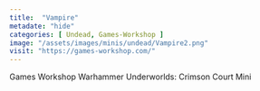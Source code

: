 ```yaml
---
title:  "Vampire"
metadate: "hide"
categories: [ Undead, Games-Workshop ]
image: "/assets/images/minis/undead/Vampire2.png"
visit: "https://games-workshop.com/"
---
```

Games Workshop Warhammer Underworlds: Crimson Court Mini